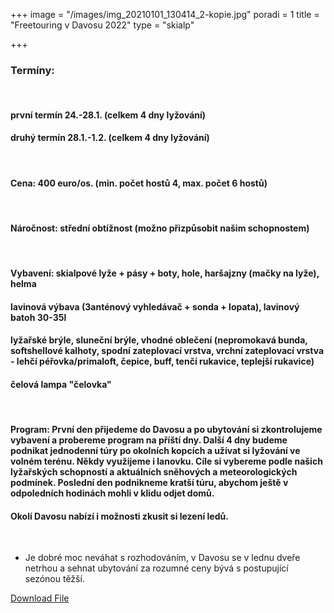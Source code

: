 +++
image = "/images/img_20210101_130414_2-kopie.jpg"
poradi = 1
title = "Freetouring v Davosu 2022"
type = "skialp"

+++
### **Termíny:**

 

#### první termín **24.-28.1.** (celkem 4 dny lyžování)

#### druhý termín **28.1.-1.2.** (celkem 4 dny lyžování)

 

#### **Cena:** 400 euro/os. (min. počet hostů 4, max. počet 6 hostů)

 

#### **Náročnost:** střední obtížnost (možno přizpůsobit našim schopnostem)

 

#### **Vybavení:** skialpové lyže + pásy + boty, hole, haršajzny (mačky na lyže), helma

#### lavinová výbava (3anténový vyhledávač + sonda + lopata), lavinový batoh 30-35l

#### lyžařské brýle, sluneční brýle, vhodné oblečení (nepromokavá bunda, softshellové kalhoty, spodní zateplovací vrstva, vrchní zateplovací vrstva - lehčí péřovka/primaloft, čepice, buff, tenčí rukavice, teplejší rukavice)

#### čelová lampa "čelovka"

 

#### **Program:** První den přijedeme do Davosu a po ubytování si zkontrolujeme vybavení a probereme program na příští dny. Další 4 dny budeme podnikat jednodenní túry po okolních kopcích a užívat si lyžování ve volném terénu. Někdy využijeme i lanovku. Cíle si vybereme podle našich lyžařských schopností a aktuálních sněhových a meteorologických podmínek. Poslední den podnikneme kratší túru, abychom ještě v odpoledních hodinách mohli v klidu odjet domů.

#### Okolí Davosu nabízí i možnosti zkusit si lezení ledů.

 

* Je dobré moc neváhat s rozhodováním, v Davosu se v lednu dveře netrhou a sehnat ubytování za rozumné ceny bývá s postupující sezónou těžší.

[Download File](/images/img_20210101_092142_0.jpg "Download File")